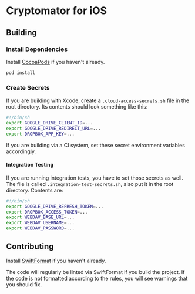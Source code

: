 # Cryptomator for iOS

## Building

### Install Dependencies

Install [CocoaPods](https://cocoapods.org/) if you haven't already.

```sh
pod install
```

### Create Secrets

If you are building with Xcode, create a `.cloud-access-secrets.sh` file in the root directory. Its contents should look something like this:

```sh
#!/bin/sh
export GOOGLE_DRIVE_CLIENT_ID=...
export GOOGLE_DRIVE_REDIRECT_URL=...
export DROPBOX_APP_KEY=...
```

If you are building via a CI system, set these secret environment variables accordingly.

#### Integration Testing

If you are running integration tests, you have to set those secrets as well. The file is called `.integration-test-secrets.sh`, also put it in the root directory. Contents are:

```sh
#!/bin/sh
export GOOGLE_DRIVE_REFRESH_TOKEN=...
export DROPBOX_ACCESS_TOKEN=...
export WEBDAV_BASE_URL=...
export WEBDAV_USERNAME=...
export WEBDAV_PASSWORD=...
```

## Contributing

Install [SwiftFormat](https://github.com/nicklockwood/SwiftFormat/) if you haven't already.

The code will regularly be linted via SwiftFormat if you build the project. If the code is not formatted according to the rules, you will see warnings that you should fix.

